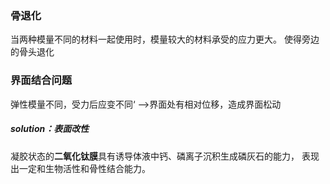
### 骨退化
当两种模量不同的材料一起使用时，模量较大的材料承受的应力更大。
使得旁边的骨头退化


### 界面结合问题

弹性模量不同，受力后应变不同‘
-->界面处有相对位移，造成界面松动


##### solution：表面改性
凝胶状态的**二氧化钛膜**具有诱导体液中钙、磷离子沉积生成磷灰石的能力，
表现出一定和生物活性和骨性结合能力。